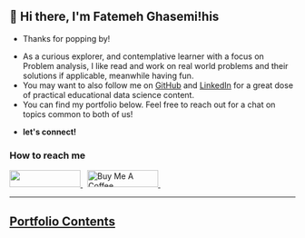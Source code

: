 ## 👋 Hi there, I'm Fatemeh Ghasemi!his
+ Thanks for popping by!

- As a curious explorer, and contemplative learner with a focus on Problem analysis, I like read and work on real world problems and their solutions if applicable, meanwhile having fun.
- You may want to also follow me on [GitHub](https://github.com/ifatwme) and [LinkedIn](https://linkedin.com/in/YOUR_LINKEDIN_USERNAME) for a great dose of practical educational data science content.
- You can find my portfolio below. Feel free to reach out for a chat on topics common to both of us!
+ **let's connect!**
<h3> How to reach me </h3>
<div>
    <a href="https://www.linkedin.com/in/ifatwme0" target="_blank">
        <img src="https://img.shields.io/badge/LinkedIn-0077B5?style=for-the-badge&logo=linkedin&logoColor=white" height="30" width="125px">
    </a>&nbsp
    <a href="https://www.buymeacoffee.com/ifatwme" target="_blank">    
        <img src="https://cdn.buymeacoffee.com/buttons/default-orange.png" alt="Buy Me A Coffee" height="30" width="125"
    </a>&nbsp
    
</div>
<hr>

## Portfolio Contents
